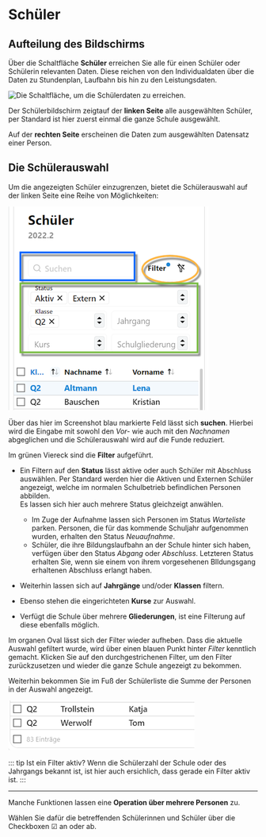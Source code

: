 # Schüler

## Aufteilung des Bildschirms
Über die Schaltfläche **Schüler** erreichen Sie alle für einen Schüler oder Schülerin relevanten Daten. Diese reichen von den Individualdaten über die Daten zu Stundenplan, Laufbahn bis hin zu den Leistungsdaten.  

![Die Schaltfläche, um die Schülerdaten zu erreichen.](./graphics/SVWS_schueler_schaltfläche.png "Klicken Sie auf Schüler.")

Der Schülerbildschirm zeigtauf der **linken Seite** alle ausgewählten Schüler, per Standard ist hier zuerst einmal die ganze Schule ausgewählt.

Auf der **rechten Seite** erscheinen die Daten zum ausgewählten Datensatz einer Person.

## Die Schülerauswahl

Um die angezeigten Schüler einzugrenzen, bietet die Schülerauswahl auf der linken Seite eine Reihe von Möglichkeiten:

![Filterung von Schülern und Schülerinnen](./graphics/SVWS_schueler_auswahlFiltern.png "Möglichkeiten zum Suchen und Filtern von Schülern und Schülerinnen.")

Über das hier im Screenshot blau markierte Feld lässt sich **suchen**. Hierbei wird die Eingabe mit sowohl den *Vor-* wie auch mit den *Nachnamen* abgeglichen und die Schülerauswahl wird auf die Funde reduziert.

Im grünen Viereck sind die **Filter** aufgeführt.
* Ein Filtern auf den **Status** lässt aktive oder auch Schüler mit Abschluss auswählen. Per Standard werden hier die Aktiven und Externen Schüler angezeigt, welche im normalen Schulbetrieb befindlichen Personen abbilden.
<br />Es lassen sich hier auch mehrere Status gleichzeigt anwählen.

  * Im Zuge der Aufnahme lassen sich Personen im Status *Warteliste* parken. Personen, die für das kommende Schuljahr aufgenommen wurden, erhalten den Status *Neuaufnahme*.
  * Schüler, die ihre Bildungslaufbahn an der Schule hinter sich haben, verfügen über den Status *Abgang* oder *Abschluss*. Letzteren Status erhalten Sie, wenn sie einem von ihrem vorgesehenen BIldungsgang erhaltenen Abschluss erlangt haben.

* Weiterhin lassen sich auf **Jahrgänge** und/oder **Klassen** filtern.
* Ebenso stehen die eingerichteten **Kurse** zur Auswahl.
* Verfügt die Schule über mehrere **Gliederungen**, ist eine Filterung auf diese ebenfalls möglich.

Im organen Oval lässt sich der Filter wieder aufheben. Dass die aktuelle Auswahl gefiltert wurde, wird über einen blauen Punkt hinter *Filter* kenntlich gemacht. Klicken Sie auf den durchgestrichenen Filter, um den Filter zurückzusetzen und wieder die ganze Schule angezeigt zu bekommen.

  Weiterhin bekommen Sie im Fuß der Schülerliste die Summe der Personen in der Auswahl angezeigt.

  ![Schülersumme im Fuß](./graphics/SVWS_schueler_auswahlSumme.png "Die Schülersumme wird im Fuß angezeigt.")

::: tip Ist ein Filter aktiv? Wenn die Schülerzahl der Schule oder des Jahrgangs bekannt ist, ist hier auch ersichlich, dass gerade ein Filter aktiv ist.
:::

  ----

  Manche Funktionen lassen eine **Operation über mehrere Personen** zu.

  Wählen Sie dafür die betreffenden Schülerinnen und Schüler über die Checkboxen ☑ an oder ab.